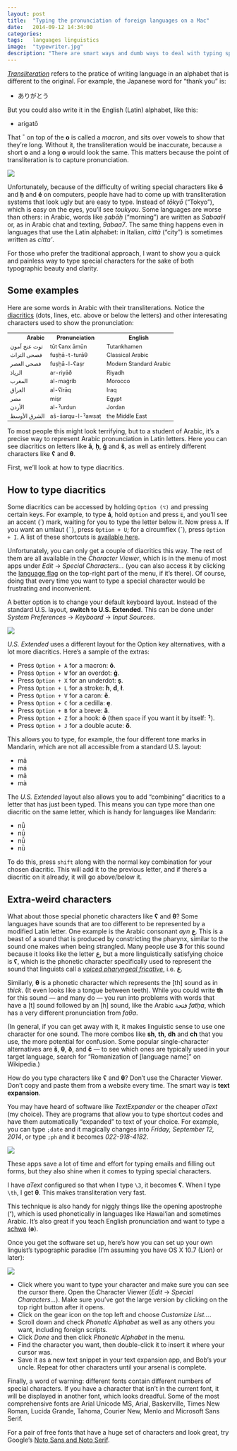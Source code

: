 ```yaml
---
layout: post
title:  "Typing the pronunciation of foreign languages on a Mac"
date:   2014-09-12 14:34:00
categories:
tags:   languages linguistics
image:  "typewriter.jpg"
description: "There are smart ways and dumb ways to deal with typing special characters on a Mac. Here’s a smart way."
---
```


*[Transliteration][trans]* refers to the pratice of writing language in an
alphabet that is different to the original. For example, the Japanese word for “thank you” is:

<ul class="big-center-ul">
<li>ありがとう</li>
</ul>

But you could also write it in the English (Latin) alphabet, like this:

<ul class="big-center-ul">
<li>arigatō</li>
</ul>

That **¯** on top of the **o** is called a *macron*, and sits over vowels to show that they’re long. Without it, the transliteration would be inaccurate, because a short **o** and a long **o** would look the same. This matters because the point of transliteration is to capture pronunciation.

<img src="/assets/typewriter.jpg" class="rightimg">

Unfortunately, because of the difficulty of writing special characters like **ō** and **ḥ** and **é** on computers, people have had to come up with transliteration systems that look ugly but are easy to type. Instead of *tōkyō* (“Tokyo”), which is easy on the eyes, you’ll see *toukyou*. Some languages are worse than others: in Arabic, words like *ṣabāḥ* (“morning”) are written as *SabaaH* or, as in Arabic chat and texting, *9abaa7*. The same thing happens even in languages that use the Latin alphabet: in Italian, *città* (“city”) is sometimes written as *citta'*.

For those who prefer the traditional approach, I want to show you a quick and painless way to type special characters for the sake of both typographic beauty and clarity.

## Some examples ##

Here are some words in Arabic with their transliterations. Notice the [diacritics][diacritics] (dots, lines, etc. above or below the letters) and other interesating characters used to show the pronunciation:

<table style="font-size: 90%;">
<tr>
<th style="text-align: right;">Arabic</th><th>Pronunciation</th><th>English</th>
</tr>
<tr>
<td class="arabic">توت عنخ آمون</td><td class="arabic trans">tūt ʕanx āmūn</td><td>Tutankhamen</td>
</tr>
<tr>
<td class="arabic">فصحى التراث</td><td class="arabic trans">fuṣḥā-t-turāθ</td><td>Classical Arabic</td>
</tr>
<tr>
<td class="arabic">فصحى العصر</td><td class="arabic trans">fuṣḥā-l-ʕaṣr</td><td>Modern Standard Arabic</td>
</tr>
<tr>
<td class="arabic">الرياذ</td><td class="arabic trans">ar-riyāð</td><td>Riyadh</td>
</tr>
<tr>
<td class="arabic">المغرب</td><td class="arabic trans">al-maġrib</td><td>Morocco</td>
</tr>
<tr>
<td class="arabic">العراق</td><td class="arabic trans">al-ʕirāq</td><td>Iraq</td>
</tr>
<tr>
<td class="arabic">مصر</td><td class="arabic trans">miṣr</td><td>Egypt</td>
</tr>
<tr>
<td class="arabic">الأردن</td><td class="arabic trans">al-ˀurdun</td><td>Jordan</td>
</tr>
<tr>
<td class="arabic">الشرق الأوسط</td><td class="arabic trans">aš-šarqu-l-ˀawsaṭ</td><td>the Middle East</td>
</tr>
</table>

To most people this might look terrifying, but to a student of Arabic, it’s a precise way to represent Arabic pronunciation in Latin letters. Here you can see diacritics on letters like **ā**, **ḥ**, **ġ** and **š**, as well as entirely different characters like **ʕ** and **θ**.

First, we’ll look at how to type diacritics.

## How to type diacritics ##

Some diacritics can be accessed by holding `Option (⌥)` and pressing certain keys. For example, to type **á**, hold `Option` and press `E`, and you’ll see an accent (´) mark, waiting for you to type the letter below it. Now press `A`. If you want an umlaut (¨), press `Option + U`; for a circumflex (ˆ), press `Option + I`. A list of these shortcuts is [available here][standardshortcuts].

Unfortunately, you can only get a couple of diacritics this way. The rest of them are all available in the *Character Viewer*, which is in the menu of most apps under *Edit* → *Special Characters…* (you can also access it by clicking the [language flag][flag] on the top-right part of the menu, if it’s there). Of course, doing that every time you want to type a special character would be frustrating and inconvenient.

A better option is to change your default keyboard layout. Instead of the standard U.S. layout, **switch to U.S. Extended**. This can be done under *System Preferences* → *Keyboard* → *Input Sources*.

<img src="/assets/usextended.jpg" class="rightimg">

*U.S. Extended* uses a different layout for the Option key alternatives, with a lot more diacritics. Here’s a sample of the extras:

- Press `Option + A` for a macron: **ō**.
- Press `Option + W` for an overdot: **ġ**.
- Press `Option + X` for an underdot: **ṣ**.
- Press `Option + L` for a stroke: **ħ**, **đ**, **ł**.
- Press `Option + V` for a caron: **ě**.
- Press `Option + C` for a cedilla: **ȩ**.
- Press `Option + B` for a breve: **ă**.
- Press `Option + Z` for a hook: **ỏ** (then `space` if you want it by itself: **ˀ**).
- Press `Option + J` for a double acute: **ő**.

This allows you to type, for example, the four different tone marks in Mandarin, which are not all accessible from a standard U.S. layout:

<ul class="big-center-ul">
<li>mā</li><li>má</li><li>mǎ</li><li>mà</li>
</ul>

The *U.S. Extended* layout also allows you to add “combining” diacritics to a letter that has just been typed. This means you can type more than one diacritic on the same letter, which is handy for languages like Mandarin:

<ul class="big-center-ul">
<li>nǖ</li><li>nǘ</li><li>nǚ</li><li>nǜ</li>
</ul>

To do this, press `shift` along with the normal key combination for your chosen diacritic. This will add it to the previous letter, and if there’s a diacritic on it already, it will go above/below it.

## Extra-weird characters ##

What about those special phonetic characters like **ʕ** and **θ**? Some languages have sounds that are too different to be represented by a modified Latin letter. One example is the Arabic consonant *ayn* **ع**. This is a beast of a sound that is produced by constricting the pharynx, similar to the sound one makes when being strangled. Many people use **3** for this sound because it looks like the letter **ع**, but a more linguistically satisfying choice is **ʕ**, which is the phonetic character specifically used to represent the sound that linguists call a *[voiced pharyngeal fricative][vpf]*, i.e. **ع**.

Similarly, **θ** is a phonetic character which represents the [th] sound as in *thick*. (It even looks like a tongue between teeth). While you could write **th** for this sound — and many do — you run into problems with words that have a [t] sound followed by an [h] sound, like the Arabic فتحة *fatḥa*, which has a very different pronunciation from *faθa*.

(In general, if you can get away with it, it makes linguistic sense to use one character for one sound. The more combos like **sh**, **th**, **dh** and **ch** that you use, the more potential for confusion. Some popular single-character alternatives are **š**, **θ**, **ð**, and **č** — to see which ones are typically used in your target language, search for “Romanization of [language name]” on Wikipedia.)

How do you type characters like **ʕ** and **θ**? Don’t use the Character Viewer. Don’t copy and paste them from a website every time. The smart way is **text expansion**.

You may have heard of software like *TextExpander* or the cheaper *aText* (my choice). They are programs that allow you to type shortcut codes and have them automatically “expanded” to text of your choice. For example, you can type `;date` and it magically changes into *Friday, September 12, 2014*, or type `;ph` and it becomes *022-918-4182*.

<img src="/assets/atext.jpg" class="leftimg">

These apps save a lot of time and effort for typing emails and filling out forms, but they also shine when it comes to typing special characters.

I have *aText* configured so that when I type `\3`, it becomes **ʕ**. When I type `\th`, I get **θ**. This makes transliteration very fast.

This technique is also handy for niggly things like the opening apostrophe (**‘**), which is used phonetically in languages like Hawai‘ian and sometimes Arabic. It’s also great if you teach English pronunciation and want to type a [schwa][schwa] (**ə**).

Once you get the software set up, here’s how you can set up your own linguist’s typographic paradise (I’m assuming you have OS X 10.7 (Lion) or later):

<img src="/assets/specialchars.jpg" class="rightimg">

- Click where you want to type your character and make sure you can see the cursor there. Open the Character Viewer (*Edit* → *Special Characters…*). Make sure you’ve got the large version by clicking on the top right button after it opens.
- Click on the gear icon on the top left and choose *Customize List…*.
- Scroll down and check *Phonetic Alphabet* as well as any others you want, including foreign scripts.
- Click *Done* and then click *Phonetic Alphabet* in the menu.
- Find the character you want, then double-click it to insert it where your cursor was.
- Save it as a new text snippet in your text expansion app, and Bob’s your uncle. Repeat for other characters until your arsenal is complete.

Finally, a word of warning: different fonts contain different numbers of special characters. If you have a character that isn’t in the current font, it will be displayed in another font, which looks dreadful. Some of the most comprehensive fonts are Arial Unicode MS, Arial, Baskerville, Times New Roman, Lucida Grande, Tahoma, Courier New, Menlo and Microsoft Sans Serif.

For a pair of free fonts that have a huge set of characters and look great, try Google’s [Noto Sans and Noto Serif][noto].


[flag]: http://apple.stackexchange.com/questions/11075/how-do-i-get-the-american-flag-back-on-my-menu-bar
[trans]: http://en.wikipedia.org/wiki/Transliteration
[diacritics]: http://www.merriam-webster.com/dictionary/diacritic
[standardshortcuts]: http://symbolcodes.tlt.psu.edu/accents/codemac.html
[vpf]: http://en.wikipedia.org/wiki/Voiced_pharyngeal_fricative
[schwa]: http://www.merriam-webster.com/dictionary/schwa
[noto]: http://www.google.com/get/noto/
